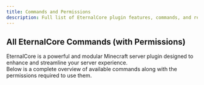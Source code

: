 ```yaml
---
title: Commands and Permissions
description: Full list of EternalCore plugin features, commands, and required permissions to help you configure your server with ease.
---
```


## All EternalCore Commands (with Permissions)

EternalCore is a powerful and modular Minecraft server plugin designed to enhance and streamline your server experience.  
Below is a complete overview of available commands along with the permissions required to use them.

<DynamicCommandsTable />
